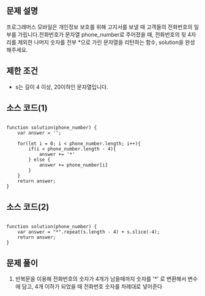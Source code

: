 ## 문제 설명

프로그래머스 모바일은 개인정보 보호를 위해 고지서를 보낼 때 고객들의 전화번호의 일부를 가립니다.전화번호가 문자열 phone_number로 주어졌을 때, 전화번호의 뒷 4자리를 제외한 나머지 숫자를 전부 *으로 가린 문자열을 리턴하는 함수, solution을 완성해주세요.

## 제한 조건

- s는 길이 4 이상, 20이하인 문자열입니다.

## 소스 코드(1)

```

function solution(phone_number) {
    var answer = '';
    
    for(let i = 0; i < phone_number.length; i++){
        if(i < phone_number.length - 4){
            answer += '*'
        } else {
            answer += phone_number[i]
        }
    }
    return answer;
}

```

## 소스 코드(2)

```

function solution(phone_number) {
    var answer = "*".repeat(s.length - 4) + s.slice(-4);
    return answer;
}

```

## 문제 풀이
1. 반복문을 이용해 전화번호의 숫자가 4개가 남을때까지 숫자를 '*' 로 변환해서 변수에 담고, 4개 이하가 되었을 때 전화번호 숫자를 차례대로 넣어준다